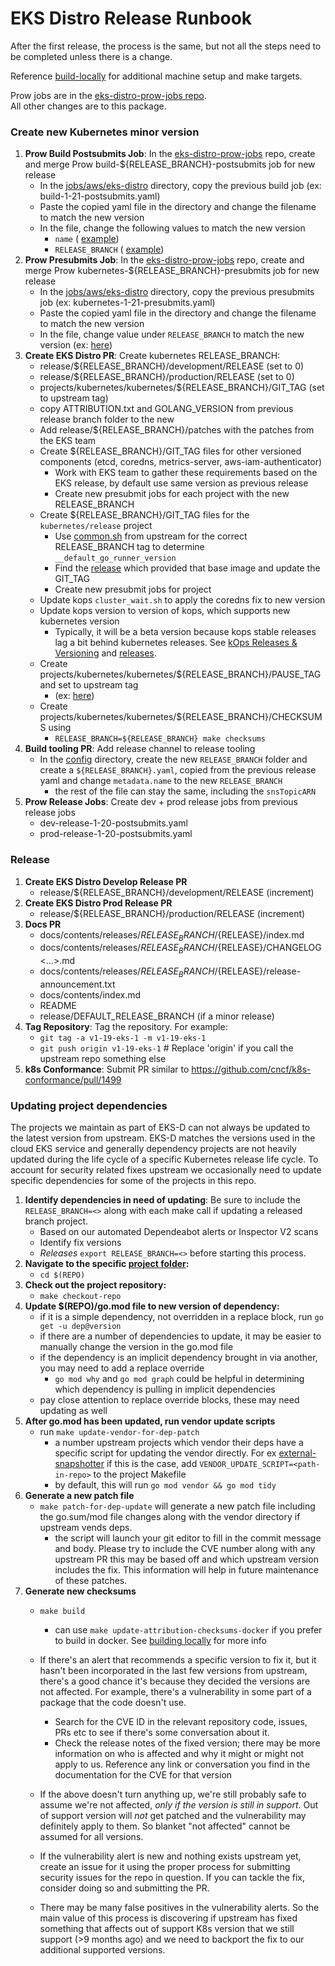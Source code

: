 # EKS Distro Release Runbook

After the first release, the process is the same, but not all the steps need to be completed unless there is a change.

Reference [build-locally](building-locally.md) for additional machine setup and make targets.

Prow jobs are in the 
[eks-distro-prow-jobs repo](https://github.com/aws/eks-distro-prow-jobs/tree/main/jobs/aws/eks-distro).  
All other changes are to this package.

### Create new Kubernetes minor version

1. **Prow Build Postsubmits Job**: In the
   [eks-distro-prow-jobs](https://github.com/aws/eks-distro-prow-jobs/tree/main/jobs/aws/eks-distro) repo, create and
   merge Prow build-${RELEASE_BRANCH}-postsubmits job for new release
    * In the [jobs/aws/eks-distro](https://github.com/aws/eks-distro-prow-jobs/tree/main/jobs/aws/eks-distro) directory,
      copy the previous build job (ex: build-1-21-postsubmits.yaml)
    * Paste the copied yaml file in the directory and change the filename to match the new version
    * In the file, change the following values to match the new version
        * `name` (
          [example](https://github.com/aws/eks-distro-prow-jobs/blob/49377e50748a9bec611aec7bb23873a14aa84e11/jobs/aws/eks-distro/build-1-21-postsubmits.yaml#L17))
        * `RELEASE_BRANCH` (
          [example](https://github.com/aws/eks-distro-prow-jobs/blob/49377e50748a9bec611aec7bb23873a14aa84e11/jobs/aws/eks-distro/build-1-21-postsubmits.yaml#L51))
1. **Prow Presubmits Job**: In the
   [eks-distro-prow-jobs](https://github.com/aws/eks-distro-prow-jobs/tree/main/jobs/aws/eks-distro) repo, create and
   merge Prow kubernetes-${RELEASE_BRANCH}-presubmits job for new release
    * In the [jobs/aws/eks-distro](https://github.com/aws/eks-distro-prow-jobs/tree/main/jobs/aws/eks-distro) directory,
      copy the previous presubmits job (ex: kubernetes-1-21-presubmits.yaml)
    * Paste the copied yaml file in the directory and change the filename to match the new version
    * In the file, change value under `RELEASE_BRANCH` to match the new version (ex:
      [here](https://github.com/aws/eks-distro-prow-jobs/blob/49377e50748a9bec611aec7bb23873a14aa84e11/jobs/aws/eks-distro/kubernetes-1-21-presubmits.yaml#L39))
1. **Create EKS Distro PR**: Create kubernetes RELEASE_BRANCH:
    * release/${RELEASE_BRANCH}/development/RELEASE (set to 0)
    * release/${RELEASE_BRANCH}/production/RELEASE (set to 0)
    * projects/kubernetes/kubernetes/${RELEASE_BRANCH}/GIT_TAG (set to upstream tag)
    * copy ATTRIBUTION.txt and GOLANG_VERSION from previous release branch folder to the new
    * Add release/${RELEASE_BRANCH}/patches with the patches from the EKS team
    * Create ${RELEASE_BRANCH}/GIT_TAG files for other versioned components (etcd, coredns, metrics-server,
      aws-iam-authenticator)
        * Work with EKS team to gather these requirements based on the EKS release, by default use same version as
          previous release
        * Create new presubmit jobs for each project with the new RELEASE_BRANCH
    * Create ${RELEASE_BRANCH}/GIT_TAG files for the `kubernetes/release` project
        * Use [common.sh](https://github.com/kubernetes/kubernetes/blob/master/build/common.sh) from upstream for the correct RELEASE_BRANCH
          tag to determine `__default_go_runner_version`
        * Find the [release](https://github.com/kubernetes/release/releases) which provided that base image and update the GIT_TAG
        * Create new presubmit jobs for project
    * Update kops `cluster_wait.sh` to apply the coredns fix to new version
    * Update kops version to version of kops, which supports new kubernetes version
         * Typically, it will be a beta version because kops stable releases lag a bit behind kubernetes releases. See
           [kOps Releases & Versioning](https://kops.sigs.k8s.io/welcome/releases/) and
           [releases](https://github.com/kubernetes/kops/releases/).
    * Create projects/kubernetes/kubernetes/${RELEASE_BRANCH}/PAUSE_TAG and set to upstream tag
        * (ex: [here](https://github.com/kubernetes/kubernetes/blob/v1.21.0/build/pause/Makefile#L20))
	* Create projects/kubernetes/kubernetes/${RELEASE_BRANCH}/CHECKSUMS using
		*  `RELEASE_BRANCH=${RELEASE_BRANCH} make checksums`
1. **Build tooling PR**: Add release channel to release tooling
    * In the [config](https://github.com/aws/eks-distro-build-tooling/tree/main/release/config) directory, create the
      new `RELEASE_BRANCH` folder and create a `${RELEASE_BRANCH}.yaml`, copied from the previous release yaml and
      change `metadata.name` to the new `RELEASE_BRANCH`
        * the rest of the file can stay the same, including the `snsTopicARN`
1. **Prow Release Jobs**: Create dev + prod release jobs from previous release jobs
    * dev-release-1-20-postsubmits.yaml
    * prod-release-1-20-postsubmits.yaml

### Release

1. **Create EKS Distro Develop Release PR**
    * release/${RELEASE_BRANCH}/development/RELEASE (increment)
1. **Create EKS Distro Prod Release PR**
    * release/${RELEASE_BRANCH}/production/RELEASE (increment)
1. **Docs PR**
    * docs/contents/releases/${RELEASE_BRANCH}/${RELEASE}/index.md
    * docs/contents/releases/${RELEASE_BRANCH}/${RELEASE}/CHANGELOG<...>.md
    * docs/contents/releases/${RELEASE_BRANCH}/${RELEASE}/release-announcement.txt
    * docs/contents/index.md
    * README
    * release/DEFAULT_RELEASE_BRANCH (if a minor release)
1. **Tag Repository**: Tag the repository. For example:
    * `git tag -a v1-19-eks-1 -m v1-19-eks-1`
    * `git push origin v1-19-eks-1` # Replace 'origin' if you call the upstream repo something else
1. **k8s Conformance**: Submit PR similar to https://github.com/cncf/k8s-conformance/pull/1499


### Updating project dependencies
The projects we maintain as part of EKS-D can not always be updated to the latest version from upstream.
EKS-D matches the versions used in the cloud EKS service and generally dependency projects are not heavily updated
during the life cycle of a specific Kubernetes release life cycle.  To account for security related fixes upstream
we occasionally need to update specific dependencies for some of the projects in this repo.

1. **Identify dependencies in need of updating**: Be sure to include the `RELEASE_BRANCH=<>` along with each make call
if updating a released branch project.
    * Based on our automated Dependeabot alerts or Inspector V2 scans
    * Identify fix versions
    * *Releases* `export RELEASE_BRANCH=<>` before starting this process.
1. **Navigate to the specific [project folder](https://github.com/aws/eks-distro/tree/main/projects):**
    * `cd $(REPO)`
1. **Check out the project repository:**
    * `make checkout-repo`
1. **Update $(REPO)/go.mod file to new version of dependency:**
    * if it is a simple dependency, not overridden in a replace block, run `go get -u dep@version`
    * if there are a number of dependencies to update, it may be easier to manually change the version in the go.mod file
    * if the dependency is an implicit dependency brought in via another, you may need to add a replace override
        * `go mod why` and `go mod graph` could be helpful in determining which dependency is pulling in implicit dependencies
    * pay close attention to replace override blocks, these may need updating as well
1.  **After go.mod has been updated, run vendor update scripts**  
    * run `make update-vendor-for-dep-patch`
        * a number upstream projects which vendor their deps have a specific script for updating the vendor directly.
        For ex [external-snapshotter](https://github.com/kubernetes-csi/external-snapshotter/blob/master/release-tools/update-vendor.sh)
        if this is the case, add `VENDOR_UPDATE_SCRIPT=<path-in-repo>` to the project Makefile
        * by default, this will run `go mod vendor && go mod tidy`
1.  **Generate a new patch file**
    * `make patch-for-dep-update` will generate a new patch file including the go.sum/mod file changes along with the vendor
    directory if upstream vends deps.
        * the script will launch your git editor to fill in the commit message and body. Please try to include the CVE number
        along with any upstream PR this may be based off and which upstream version includes the fix.  This information will
        help in future maintenance of these patches.
1.  **Generate new checksums**
    * `make build` 
        * can use `make update-attribution-checksums-docker` if you prefer to build in docker. See [building locally](building-locally.md)
        for more info
	
	* If there's an alert that recommends a specific version to fix it, but it hasn't been incorporated in the last few versions from upstream, there's a good chance it's because they decided the versions are not affected. For example, there's a vulnerability in some part of a package that the code doesn't use. 
	  * Search for the CVE ID in the relevant repository code, issues, PRs etc to see if there's some conversation about it.
	  * Check the release notes of the fixed version; there may be more information on who is affected and why it might or might not apply to us. 
	Reference any link or conversation you find in the documentation for the CVE for that version

	* If the above doesn't turn anything up, we're still probably safe to assume we're not affected, _only if the version is still in support_. Out of support version will *not* get patched and the vulnerability may definitely apply to them. So blanket "not affected" cannot be assumed for all versions. 

	* If the vulnerability alert is new and nothing exists upstream yet, create an issue for it using the proper process for submitting security issues for the repo in question. If you can tackle the fix, consider doing so and submitting the PR.

	* There may be many false positives in the vulnerability alerts. So the main value of this process is discovering if upstream has fixed something that affects out of support K8s version that we still support (>9 months ago) and we need to backport the fix to our additional supported versions. 
